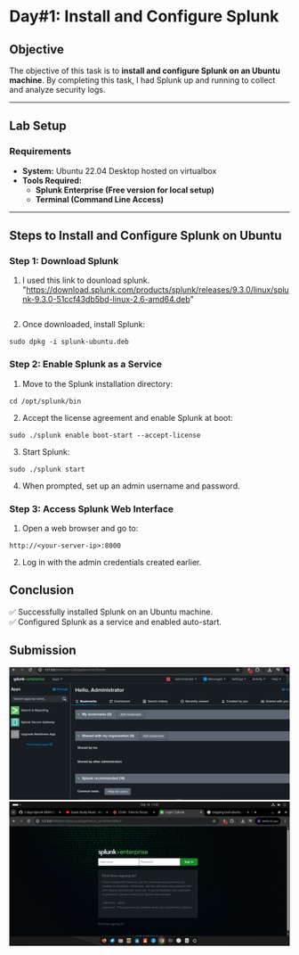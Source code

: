 # **Day#1: Install and Configure Splunk**

## **Objective**  
The objective of this task is to  **install and configure Splunk on an Ubuntu machine**. By completing this task, I  had Splunk up and running to collect and analyze security logs.

---

## **Lab Setup**  
### **Requirements**  
- **System:** Ubuntu 22.04 Desktop hosted on virtualbox  
- **Tools Required:**  
  - **Splunk Enterprise (Free version for local setup)**  
  - **Terminal (Command Line Access)**  

---

## **Steps to Install and Configure Splunk on Ubuntu**

### **Step 1: Download Splunk**
1. I used this link to dounload splunk.
  "https://download.splunk.com/products/splunk/releases/9.3.0/linux/splunk-9.3.0-51ccf43db5bd-linux-2.6-amd64.deb"
    ```
2. Once downloaded, install Splunk:
```
sudo dpkg -i splunk-ubuntu.deb
```

### Step 2: Enable Splunk as a Service
1. Move to the Splunk installation directory:
```
cd /opt/splunk/bin
```
2. Accept the license agreement and enable Splunk at boot:
```
sudo ./splunk enable boot-start --accept-license
```
3. Start Splunk:
```
sudo ./splunk start
```
4. When prompted, set up an admin username and password.

### Step 3: Access Splunk Web Interface
1. Open a web browser and go to:
```
http://<your-server-ip>:8000
```
2. Log in with the admin credentials created earlier.

## Conclusion
✅ Successfully installed Splunk on an Ubuntu machine.  
✅ Configured Splunk as a service and enabled auto-start.  


## Submission
<p align="center">
<img src="https://raw.githubusercontent.com/WWambui/Splunk-SIEM-Challenge/main/DAy1installation (2).png" width="750"/>
<img src="https://raw.githubusercontent.com/WWambui/Splunk-SIEM-Challenge/main/day1installation.png" width="750"/>

</p>
